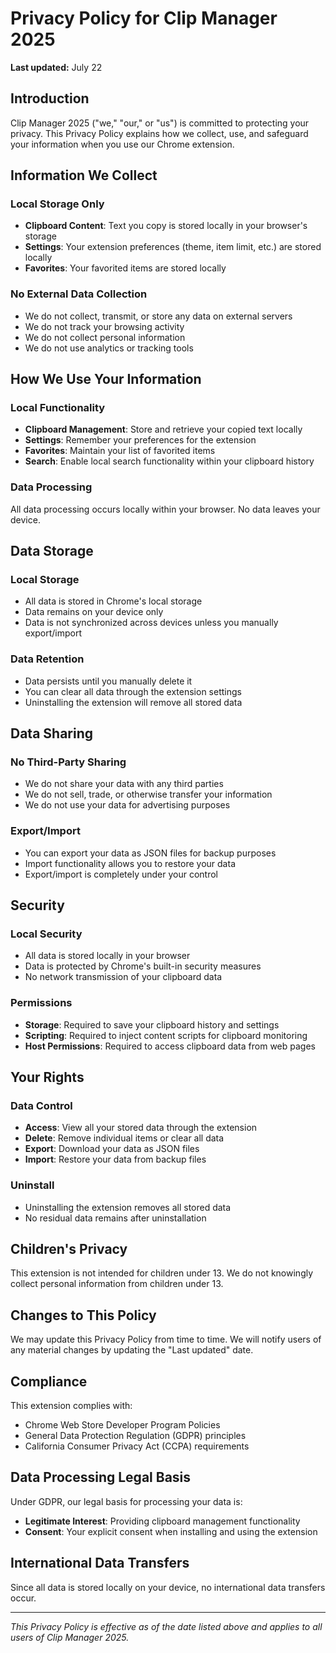 # Privacy Policy for Clip Manager 2025

**Last updated:** July 22

## Introduction

Clip Manager 2025 ("we," "our," or "us") is committed to protecting your privacy. This Privacy Policy explains how we collect, use, and safeguard your information when you use our Chrome extension.

## Information We Collect

### Local Storage Only
- **Clipboard Content**: Text you copy is stored locally in your browser's storage
- **Settings**: Your extension preferences (theme, item limit, etc.) are stored locally
- **Favorites**: Your favorited items are stored locally

### No External Data Collection
- We do not collect, transmit, or store any data on external servers
- We do not track your browsing activity
- We do not collect personal information
- We do not use analytics or tracking tools

## How We Use Your Information

### Local Functionality
- **Clipboard Management**: Store and retrieve your copied text locally
- **Settings**: Remember your preferences for the extension
- **Favorites**: Maintain your list of favorited items
- **Search**: Enable local search functionality within your clipboard history

### Data Processing
All data processing occurs locally within your browser. No data leaves your device.

## Data Storage

### Local Storage
- All data is stored in Chrome's local storage
- Data remains on your device only
- Data is not synchronized across devices unless you manually export/import

### Data Retention
- Data persists until you manually delete it
- You can clear all data through the extension settings
- Uninstalling the extension will remove all stored data

## Data Sharing

### No Third-Party Sharing
- We do not share your data with any third parties
- We do not sell, trade, or otherwise transfer your information
- We do not use your data for advertising purposes

### Export/Import
- You can export your data as JSON files for backup purposes
- Import functionality allows you to restore your data
- Export/import is completely under your control

## Security

### Local Security
- All data is stored locally in your browser
- Data is protected by Chrome's built-in security measures
- No network transmission of your clipboard data

### Permissions
- **Storage**: Required to save your clipboard history and settings
- **Scripting**: Required to inject content scripts for clipboard monitoring
- **Host Permissions**: Required to access clipboard data from web pages

## Your Rights

### Data Control
- **Access**: View all your stored data through the extension
- **Delete**: Remove individual items or clear all data
- **Export**: Download your data as JSON files
- **Import**: Restore your data from backup files

### Uninstall
- Uninstalling the extension removes all stored data
- No residual data remains after uninstallation

## Children's Privacy

This extension is not intended for children under 13. We do not knowingly collect personal information from children under 13.

## Changes to This Policy

We may update this Privacy Policy from time to time. We will notify users of any material changes by updating the "Last updated" date.

## Compliance

This extension complies with:
- Chrome Web Store Developer Program Policies
- General Data Protection Regulation (GDPR) principles
- California Consumer Privacy Act (CCPA) requirements

## Data Processing Legal Basis

Under GDPR, our legal basis for processing your data is:
- **Legitimate Interest**: Providing clipboard management functionality
- **Consent**: Your explicit consent when installing and using the extension

## International Data Transfers

Since all data is stored locally on your device, no international data transfers occur.

---

*This Privacy Policy is effective as of the date listed above and applies to all users of Clip Manager 2025.* 

